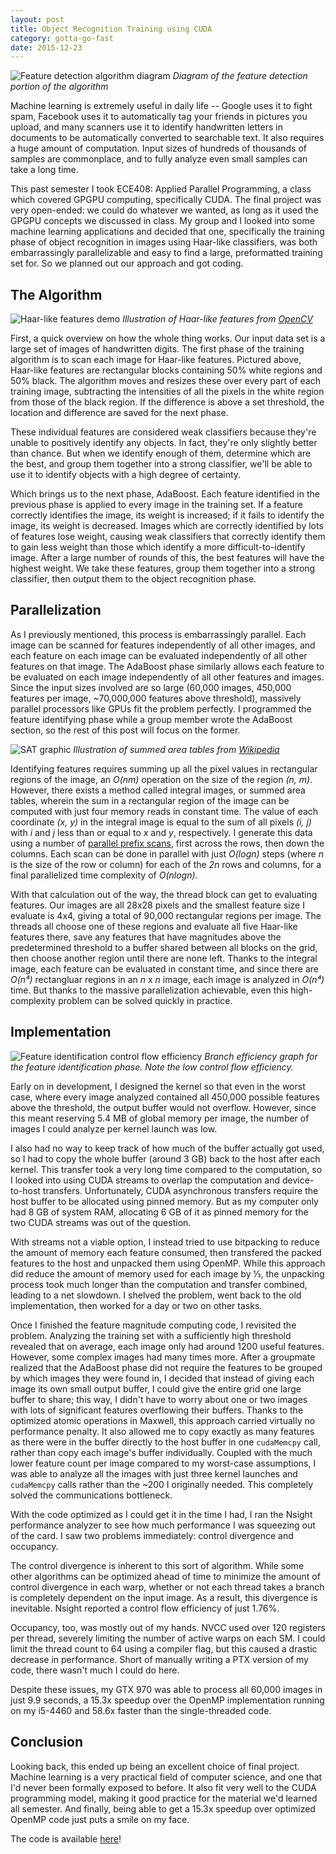 ```yaml
---
layout: post
title: Object Recognition Training using CUDA
category: gotta-go-fast
date: 2015-12-23
---
```


![Feature detection algorithm diagram](/img/FeatureDetection/FeatureDetection.png)
*Diagram of the feature detection portion of the algorithm*

Machine learning is extremely useful in daily life -- Google uses it to fight spam, Facebook uses it to automatically tag your friends in pictures you upload, and many scanners use it to identify handwritten letters in documents to be automatically converted to searchable text. It also requires a huge amount of computation. Input sizes of hundreds of thousands of samples are commonplace, and to fully analyze even small samples can take a long time.

This past semester I took ECE408: Applied Parallel Programming, a class which covered GPGPU computing, specifically CUDA. The final project was very open-ended: we could do whatever we wanted, as long as it used the GPGPU concepts we discussed in class. My group and I looked into some machine learning applications and decided that one, specifically the training phase of object recognition in images using Haar-like classifiers, was both embarrassingly parallelizable and easy to find a large, preformatted training set for. So we planned out our approach and got coding.

<!--more-->

The Algorithm
-------------

![Haar-like features demo](/img/FeatureDetection/Haarlike.png)
*Illustration of Haar-like features from [OpenCV](http://docs.opencv.org/master/d7/d8b/tutorial_py_face_detection.html#gsc.tab=0)*

First, a quick overview on how the whole thing works. Our input data set is a large set of images of handwritten digits. The first phase of the training algorithm is to scan each image for Haar-like features. Pictured above, Haar-like features are rectangular blocks containing 50% white regions and 50% black. The algorithm moves and resizes these over every part of each training image, subtracting the intensities of all the pixels in the white region from those of the black region. If the difference is above a set threshold, the location and difference are saved for the next phase.

These individual features are considered weak classifiers because they're unable to positively identify any objects. In fact, they're only slightly better than chance. But when we identify enough of them, determine which are the best, and group them together into a strong classifier, we'll be able to use it to identify objects with a high degree of certainty.

Which brings us to the next phase, AdaBoost. Each feature identified in the previous phase is applied to every image in the training set. If a feature correctly identifies the image, its weight is increased; if it fails to identify the image, its weight is decreased. Images which are correctly identified by lots of features lose weight, causing weak classifiers that correctly identify them to gain less weight than those which identify a more difficult-to-identify image. After a large number of rounds of this, the best features will have the highest weight. We take these features, group them together into a strong classifier, then output them to the object recognition phase.

Parallelization
---------------

As I previously mentioned, this process is embarrassingly parallel. Each image can be scanned for features independently of all other images, and each feature on each image can be evaluated independently of all other features on that image. The AdaBoost phase similarly allows each feature to be evaluated on each image independently of all other features and images. Since the input sizes involved are so large (60,000 images, 450,000 features per image, ~70,000,000 features above threshold), massively parallel processors like GPUs fit the problem perfectly. I programmed the feature identifying phase while a group member wrote the AdaBoost section, so the rest of this post will focus on the former.

![SAT graphic](/img/FeatureDetection/SAT.png)
*Illustration of summed area tables from [Wikipedia](https://en.wikipedia.org/wiki/Summed_area_table)*

Identifying features requires summing up all the pixel values in rectangular regions of the image, an _O(nm)_ operation on the size of the region _(n, m)_. However, there exists a method called integral images, or summed area tables, wherein the sum in a rectangular region of the image can be computed with just four memory reads in constant time. The value of each coordinate _(x, y)_ in the integral image is equal to the sum of all pixels _(i, j)_ with _i_ and _j_ less than or equal to _x_ and _y_, respectively. I generate this data using a number of [parallel prefix scans](https://en.wikipedia.org/wiki/Prefix_sum#Parallel_algorithm), first across the rows, then down the columns. Each scan can be done in parallel with just _O(logn)_ steps (where _n_ is the size of the row or column) for each of the _2n_ rows and columns, for a final parallelized time complexity of _O(nlogn)_.

With that calculation out of the way, the thread block can get to evaluating features. Our images are all 28x28 pixels and the smallest feature size I evaluate is 4x4, giving a total of 90,000 rectangular regions per image. The threads all choose one of these regions and evaluate all five Haar-like features there, save any features that have magnitudes above the predetermined threshold to a buffer shared between all blocks on the grid, then choose another region until there are none left. Thanks to the integral image, each feature can be evaluated in constant time, and since there are _O(n⁴)_ rectangluar regions in an _n_ x _n_ image, each image is analyzed in _O(n⁴)_ time. But thanks to the massive parallelization achievable, even this high-complexity problem can be solved quickly in practice.

Implementation
--------------

![Feature identification control flow efficiency](/img/FeatureDetection/FeatureIdentifierEfficiency.png)
*Branch efficiency graph for the feature identification phase. Note the low control flow efficiency.*

Early on in development, I designed the kernel so that even in the worst case, where every image analyzed contained all 450,000 possible features above the threshold, the output buffer would not overflow. However, since this meant reserving 5.4 MB of global memory per image, the number of images I could analyze per kernel launch was low.

I also had no way to keep track of how much of the buffer actually got used, so I had to copy the whole buffer (around 3 GB) back to the host after each kernel. This transfer took a very long time compared to the computation, so I looked into using CUDA streams to overlap the computation and device-to-host transfers. Unfortunately, CUDA asynchronous transfers require the host buffer to be allocated using pinned memory. But as my computer only had 8 GB of system RAM, allocating 6 GB of it as pinned memory for the two CUDA streams was out of the question.

With streams not a viable option, I instead tried to use bitpacking to reduce the amount of memory each feature consumed, then transfered the packed features to the host and unpacked them using OpenMP. While this approach did reduce the amount of memory used for each image by ⅓, the unpacking process took much longer than the computation and transfer combined, leading to a net slowdown. I shelved the problem, went back to the old implementation, then worked for a day or two on other tasks.

Once I finished the feature magnitude computing code, I revisited the problem. Analyzing the training set with a sufficiently high threshold revealed that on average, each image only had around 1200 useful features. However, some complex images had many times more. After a groupmate realized that the AdaBoost phase did not require the features to be grouped by which images they were found in, I decided that instead of giving each image its own small output buffer, I could give the entire grid one large buffer to share; this way, I didn't have to worry about one or two images with lots of significant features overflowing their buffers. Thanks to the optimized atomic operations in Maxwell, this approach carried virtually no performance penalty. It also allowed me to copy exactly as many features as there were in the buffer directly to the host buffer in one `cudaMemcpy` call, rather than copy each image's buffer individually. Coupled with the much lower feature count per image compared to my worst-case assumptions, I was able to analyze all the images with just three kernel launches and `cudaMemcpy` calls rather than the ~200 I originally needed. This completely solved the communications bottleneck.

With the code optimized as I could get it in the time I had, I ran the Nsight performance analyzer to see how much performance I was squeezing out of the card. I saw two problems immediately: control divergence and occupancy.

The control divergence is inherent to this sort of algorithm. While some other algorithms can be optimized ahead of time to minimize the amount of control divergence in each warp, whether or not each thread takes a branch is completely dependent on the input image. As a result, this divergence is inevitable. Nsight reported a control flow efficiency of just 1.76%.

Occupancy, too, was mostly out of my hands. NVCC used over 120 registers per thread, severely limiting the number of active warps on each SM. I could limit the thread count to 64 using a compiler flag, but this caused a drastic decrease in performance. Short of manually writing a PTX version of my code, there wasn't much I could do here.

Despite these issues, my GTX 970 was able to process all 60,000 images in just 9.9 seconds, a 15.3x speedup over the OpenMP implementation running on my i5-4460 and 58.6x faster than the single-threaded code.

Conclusion
----------

Looking back, this ended up being an excellent choice of final project. Machine learning is a very practical field of computer science, and one that I'd never been formally exposed to before. It also fit very well to the CUDA programming model, making it good practice for the material we'd learned all semester. And finally, being able to get a 15.3x speedup over optimized OpenMP code just puts a smile on my face.

The code is available [here](https://github.com/karmeleon/ImageRecognitionCUDA)!